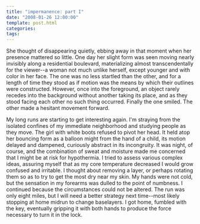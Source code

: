 ```yaml
---
title: "impermanence: part I"
date: "2008-01-26 12:00:00"
template: post.html
categories: 
tags: 
---
```


She thought of disappearing quietly, ebbing away in that moment when her presence mattered so little. One day her slight form was seen moving nearly invisibly along a residential boulevard, materializing almost transcendentally for the viewer--a woman not much unlike herself, except younger and with color in her face. The one was no less startled than the other, and for a length of time they stood as if motion was the means by which their outlines were constructed. However, once into the foreground, an object rarely recedes into the background without another taking its place, and as they stood facing each other no such thing occurred. Finally the one smiled. The other made a hesitant movement forward. 

My long runs are starting to get interesting again. I'm straying from the isolated confines of my immediate neighborhood and studying people as they move. The girl with white boots refused to pivot her head. It held atop her bouncing form as a balloon might from the hand of a child, its motion delayed and dampened, curiously abstract in its incongruity. It was night, of course, and the combination of sweat and moisture made me concerned that I might be at risk for hypothermia. I tried to assess various complex ideas, assuring myself that as my core temperature decreased I would grow confused and irritable. I thought about removing a layer, or perhaps rotating them so as to try to get the most dry near my skin. My hands were not cold, but the sensation in my forearms was dulled to the point of numbness. I continued because the circumstances could not be altered. The run was only eight miles, but I will need a better strategy next time--most likely stopping at home midrun to change baselayers. I got home, fumbled with the key, eventually gripping it with both hands to produce the force necessary to turn it in the lock.